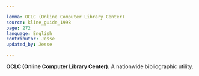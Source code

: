 ```yaml
---

lemma: OCLC (Online Computer Library Center)
source: kline_guide_1998
page: 272
language: English
contributor: Jesse
updated_by: Jesse

---
```

**OCLC (Online Computer Library Center).** A nationwide bibliographic utility.
